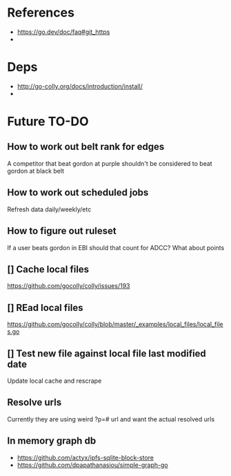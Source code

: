 # References
- https://go.dev/doc/faq#git_https
- 


# Deps 
- http://go-colly.org/docs/introduction/install/
- 

# Future TO-DO 

## How to work out belt rank for edges
A competitor that beat gordon at purple shouldn't be considered to beat gordon at black belt 

## How to work out scheduled jobs 
Refresh data daily/weekly/etc 

## How to figure out ruleset 
If a user beats gordon in EBI should that count for ADCC? What about points 

## [] Cache local files 
https://github.com/gocolly/colly/issues/193

## [] REad local files 
https://github.com/gocolly/colly/blob/master/_examples/local_files/local_files.go

## [] Test new file against local file last modified date 
Update local cache and rescrape 

## Resolve urls 
Currently they are using weird ?p=# url and want the actual resolved urls 


## In memory graph db 
- https://github.com/actyx/ipfs-sqlite-block-store
- https://github.com/dpapathanasiou/simple-graph-go
